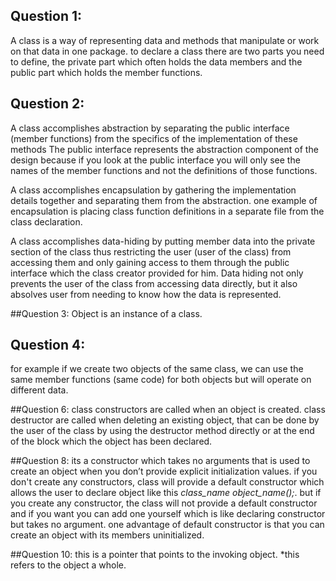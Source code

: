 ## Question 1:
A class is a way of representing data and methods that manipulate or work on that data in one package.
to declare a class there are two parts you need to define, the private part which often holds the data members 
and the public part which holds the member functions.

## Question 2:
A class accomplishes abstraction by separating the public interface (member functions) from the specifics of the implementation
of these methods The public interface represents the abstraction component of the design because if you look at the public
interface you will only see the names of the member functions and not the definitions of those functions.

A class accomplishes encapsulation by gathering the implementation details together and separating them from the abstraction.
one example of encapsulation is placing class function definitions in a separate file from the class declaration.

A class accomplishes data-hiding by putting member data into the private section of the class thus restricting the user
(user of the class) from accessing them and only gaining access to them through the public interface which the class 
creator provided for him. Data hiding not only prevents the user of the class from accessing data directly, but it also
absolves user from needing to know how the data is represented.

##Question 3:
Object is an instance of a class.

## Question 4:
for example if we create two objects of the same class, we can use the same member 
functions (same code) for both objects but will operate on different data.

##Question 6:
class constructors are called when an object is created.
class destructor are called when deleting an existing object, that can be done by the user of the class by using the 
destructor method directly or at the end of the block which the object has been declared.

##Question 8:
its a constructor which takes no arguments that is used to create an object when you don’t provide
explicit initialization values. if you don't create any constructors, class will provide a default constructor
which allows the user to declare object like this *class_name object_name();*. but if you create any constructor, the class 
will not provide a default constructor and if you want you can add one yourself which is like declaring constructor but takes no argument.
one advantage of default constructor is that you can create an object with its members uninitialized.

##Question 10:
this is a pointer that points to the invoking object.
*this refers to the object a whole.

